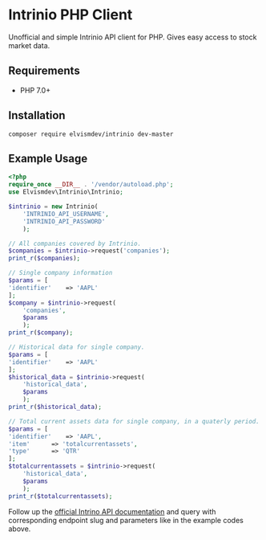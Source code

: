 # Intrinio PHP Client

Unofficial and simple Intrinio API client for PHP. Gives easy access to stock market data.

## Requirements
- PHP 7.0+

## Installation
```
composer require elvismdev/intrinio dev-master
```

## Example Usage
```php
<?php
require_once __DIR__ . '/vendor/autoload.php';
use Elvismdev\Intrinio\Intrinio;

$intrinio = new Intrinio(
	'INTRINIO_API_USERNAME',
	'INTRINIO_API_PASSWORD'
	);

// All companies covered by Intrinio.
$companies = $intrinio->request('companies');
print_r($companies);

// Single company information
$params = [
'identifier'	=> 'AAPL'
];
$company = $intrinio->request(
	'companies',
	$params
	);
print_r($company);

// Historical data for single company.
$params = [
'identifier'	=> 'AAPL'
];
$historical_data = $intrinio->request(
	'historical_data',
	$params
	);
print_r($historical_data);

// Total current assets data for single company, in a quaterly period.
$params = [
'identifier'	=> 'AAPL',
'item'		=> 'totalcurrentassets',
'type'		=> 'QTR'
];
$totalcurrentassets = $intrinio->request(
	'historical_data',
	$params
	);
print_r($totalcurrentassets);
```

Follow up the [official Intrino API documentation](http://docs.intrinio.com/#u-s-public-company-data-feed) and query with corresponding endpoint slug and parameters like in the example codes above.
